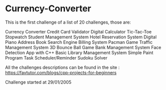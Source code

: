 # Currency-Converter
This is the first challenge of a list of 20 challenges, those are:

Currency Converter
Credit Card Validator
Digital Calculator
Tic-Tac-Toe
Stopwatch
Student Management System
Hotel Reservation System
Digital Piano
Address Book
Search Engine
Billing System
Pacman Game
Traffic Management System
3D Bounce Ball Game
Bank Management System
Face Detection App with C++
Basic Library Management System
Simple Paint Program
Task Scheduler/Reminder
Sudoku Solver

All the challenges descriptions can be found in the site : https://favtutor.com/blogs/cpp-projects-for-beginners

Challenge started at 29/01/2005
